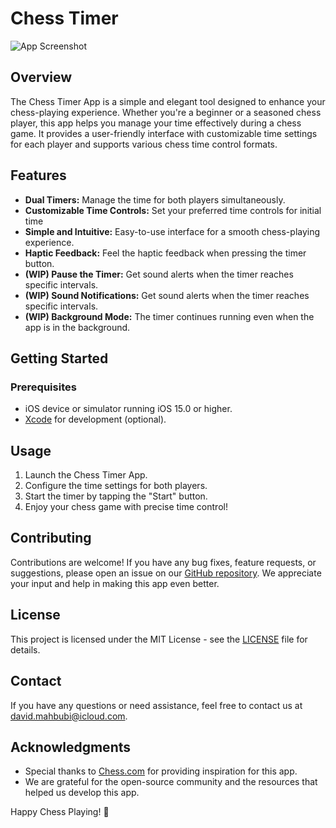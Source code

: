 # Chess Timer

![App Screenshot](https://i.ibb.co/6P88DBG/256.png)

## Overview

The Chess Timer App is a simple and elegant tool designed to enhance your chess-playing experience. Whether you're a beginner or a seasoned chess player, this app helps you manage your time effectively during a chess game. It provides a user-friendly interface with customizable time settings for each player and supports various chess time control formats.

## Features

- **Dual Timers:** Manage the time for both players simultaneously.
- **Customizable Time Controls:** Set your preferred time controls for initial time
- **Simple and Intuitive:** Easy-to-use interface for a smooth chess-playing experience.
- **Haptic Feedback:** Feel the haptic feedback when pressing the timer button.
- **(WIP) Pause the Timer:** Get sound alerts when the timer reaches specific intervals.
- **(WIP) Sound Notifications:** Get sound alerts when the timer reaches specific intervals.
- **(WIP) Background Mode:** The timer continues running even when the app is in the background.

## Getting Started

### Prerequisites

- iOS device or simulator running iOS 15.0 or higher.
- [Xcode](https://developer.apple.com/xcode/) for development (optional).


## Usage

1. Launch the Chess Timer App.
2. Configure the time settings for both players.
3. Start the timer by tapping the "Start" button.
4. Enjoy your chess game with precise time control!

## Contributing

Contributions are welcome! If you have any bug fixes, feature requests, or suggestions, please open an issue on our [GitHub repository](https://github.com/davidmahbubi/chess-timer/tree/main). We appreciate your input and help in making this app even better.

## License

This project is licensed under the MIT License - see the [LICENSE](https://www.mit.edu/~amini/LICENSE.md) file for details.

## Contact

If you have any questions or need assistance, feel free to contact us at david.mahbubi@icloud.com.

## Acknowledgments

- Special thanks to [Chess.com](https://www.chess.com/) for providing inspiration for this app.
- We are grateful for the open-source community and the resources that helped us develop this app.

Happy Chess Playing! 🏁
